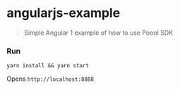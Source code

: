 # angularjs-example

> Simple Angular 1 example of how to use Poool SDK

### Run

`yarn install && yarn start`

Opens `http://localhost:8888`

